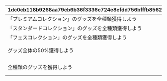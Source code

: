 |1dc0cb118b9268aa79eb6b36f3336c724e8efdd756bfffb85628be5c02257fee|b105ba39424935fc7e11fc1a17b621c40f66d129056c4d104bebe10e44c514b3|c6d447328ba8fdcd913d8603b925a146edb5641fde835149371eca621a844dfd|adefb34e4c67fe9349f1bf0b688539a4c8996b6c4d991afa23d8cc952f9a3fc9|3f2dd1d552c8274b2385a013368150697f7e01392081ee548397ec2585bcb493|074ef260bf9a9cb9ef10c7627224177483353d28a57b500b078840e411c87730|b9f33704be0b3a1dcf3e2c6e348134544e4f18d85e18a35c94f4c926de2d66de|ff74b920c24f5025eee93d2eccef5a3a7f04d48698e60dd6dcc07517450c6e11|bd4cdb9a98fee7c0c58950ae267f90d4df595e95275762f872410198aa91b531|
| --- | --- | --- | --- | --- | --- | --- | --- | --- |
|「プレミアムコレクション」のグッズを全種類獲得しよう|101|0|0|0|プレミアムコレクションのグッズを全種類獲得しました！|0|2|16|
|「スタンダードコレクション」のグッズを全種類獲得しよう|102|0|0|0|スタンダードコレクションのグッズを全種類獲得しました！|0|1|23|
|「フェスコレクション」のグッズを全種類獲得しよう|103|0|0|0|フェスコレクションのグッズを全種類獲得しました！|0|3|21|
|グッズ全体の50%獲得しよう|201|0|11001146|0|グッズ全体の50％を集めたため\n称号「[FFBB00,CE4F00]カルミナ箱推し[-]」を\n獲得しました。|0|0|30|
|全種類のグッズを獲得しよう|202|10102|11001147|10101|全種類のグッズを集めたため\n称号「[FFBB00,CE4F00]カルミナ神推し[-]」を\n獲得しました。|10103|0|60|